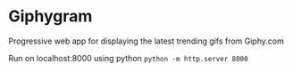 # Giphygram 

Progressive web app for displaying the latest trending gifs from Giphy.com

Run on localhost:8000 using python 
`python -m http.server 8000`